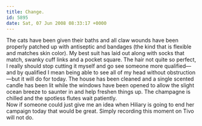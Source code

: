 ```yaml
---
title: Change.
id: 5895
date: Sat, 07 Jun 2008 08:33:17 +0000
---
```


The cats have been given their baths and all claw wounds have been properly patched up with antiseptic and bandages (the kind that is flexible and matches skin color). My best suit has laid out along with socks that match, swanky cuff links and a pocket square. The hair not quite so perfect, I really should stop cutting it myself and go see someone more qualified—and by qualified I mean being able to see all of my head without obstruction—but it will do for today. The house has been cleaned and a single scented candle has been lit while the windows have been opened to allow the slight ocean breeze to saunter in and help freshen things up. The champagne is chilled and the spotless flutes wait patiently.  
 Now if someone could just give me an idea when Hiliary is going to end her campaign today that would be great. Simply recording this moment on Tivo will not do.


